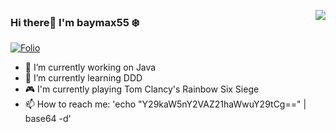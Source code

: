 <!--
**xzMhehe/xzMhehe** is a ✨ _special_ ✨ repository because its `README.md` (this file) appears on your GitHub profile.

Here are some ideas to get you started:

- 🔭 I’m currently working on ...
- 🌱 I’m currently learning ...
- 👯 I’m looking to collaborate on ...
- 🤔 I’m looking for help with ...
- 💬 Ask me about ...
- 📫 How to reach me: ...
- 😄 Pronouns: ...
- ⚡ Fun fact: ...
-->

<a href="https://github.com/baymax55"><img align='right' src="https://github-readme-stats.vercel.app/api?username=baymax55&show_icons=true"></a>

### Hi there👋 I'm baymax55 :snowflake:

<!-- [![Blog](http://image.codingce.com.cn/blog/20200819/102828838.svg)](https://i.codingce.com.cn/)
[![codingce@gmail.com](http://image.codingce.com.cn/blog/20200819/104221397.svg)](mailto:codingce@gmail.com) -->
[![Folio](https://img.shields.io/badge/Folio-%20-orange?logo=fandango)](https://folio-iota.vercel.app/)
<!--
[![Photos](https://img.shields.io/badge/%20Photography-%20-blue?logo=pivotal-tracker)](https://photo.winterchen.com)
-->
  
- 🔭 I’m currently working on Java
- 🌱 I’m currently learning DDD
- 🎮 I'm currently playing Tom Clancy's Rainbow Six Siege
- 📫 How to reach me: 'echo "Y29kaW5nY2VAZ21haWwuY29tCg==" | base64 -d'                          

<!--
[![Top Langs](https://github-readme-stats.vercel.app/api/top-langs/?username=baymax55&theme=nightowl)](https://github.com/anuraghazra/github-readme-stats)
-->
